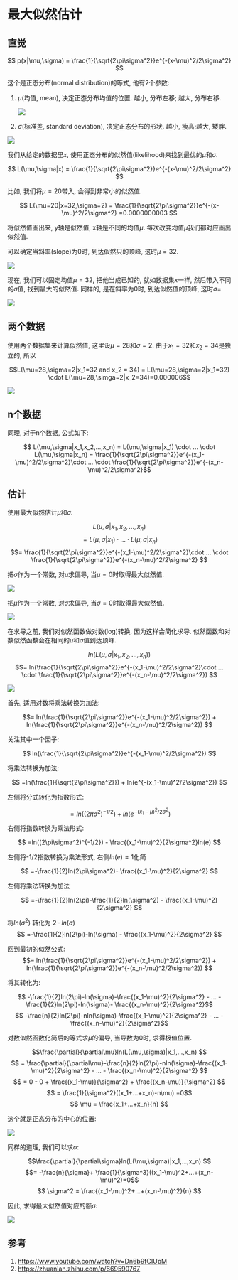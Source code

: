 # 最大似然估计


## 直觉

$$ p(x|\mu,\sigma) = \frac{1}{\sqrt{2\pi\sigma^2}}e^{-(x-\mu)^2/2\sigma^2} $$

这个是正态分布(normal distribution)的等式, 他有2个参数:
1. $\mu$(均值, mean), 决定正态分布均值的位置. 越小, 分布左移; 越大, 分布右移.

    ![](./maximumLikelihood/1.png)

2. $\sigma$(标准差, standard deviation), 决定正态分布的形状. 越小, 瘦高;越大, 矮胖.

![](./maximumLikelihood/2.png)


我们从给定的数据里$x$, 使用正态分布的似然值(likelihood)来找到最优的$\mu$和$\sigma$.


$$ L(\mu,\sigma|x) = \frac{1}{\sqrt{2\pi\sigma^2}}e^{-(x-\mu)^2/2\sigma^2} $$

比如, 我们将$\mu=20$带入, 会得到非常小的似然值.

$$ L(\mu=20|x=32,\sigma=2) = \frac{1}{\sqrt{2\pi\sigma^2}}e^{-(x-\mu)^2/2\sigma^2} =0.0000000003 $$

将似然值画出来, y轴是似然值, x轴是不同的均值$\mu$. 每次改变均值$\mu$我们都对应画出似然值.

可以确定当斜率(slope)为0时, 到达似然只的顶峰, 这时$\mu=32$.

![](./maximumLikelihood/3.png)

现在, 我们可以固定均值$\mu=32$, 把他当成已知的, 就如数据集$x$一样, 然后带入不同的$\sigma$值, 找到最大的似然值. 同样的, 是在斜率为0时, 到达似然值的顶峰, 这时$\sigma=$

![](./maximumLikelihood/4.png)


## 两个数据

使用两个数据集来计算似然值, 这里设$\mu=28$和$\sigma=2$. 由于$x_1=32$和$x_2 = 34$是独立的, 所以

$$L(\mu=28,\sigma=2|x_1=32 and x_2 = 34) = L(\mu=28,\sigma=2|x_1=32) \cdot L(\mu=28,\simga=2|x_2=34)=0.000006$$

![](./maximumLikelihood/5.png)

## n个数据

同理, 对于n个数据, 公式如下:

$$ L(\mu,\sigma|x_1,x_2,...,x_n) = L(\mu,\sigma|x_1) \cdot ... \cdot L(\mu,\sigma|x_n)  = \frac{1}{\sqrt{2\pi\sigma^2}}e^{-(x_1-\mu)^2/2\sigma^2}\cdot ... \cdot  \frac{1}{\sqrt{2\pi\sigma^2}}e^{-(x_n-\mu)^2/2\sigma^2}$$

## 估计

使用最大似然估计$\mu$和$\sigma$.


$$L(\mu,\sigma|x_1,x_2,...,x_n)$$
$$= L(\mu,\sigma|x_1) \cdot ... \cdot L(\mu,\sigma|x_n)$$
$$= \frac{1}{\sqrt{2\pi\sigma^2}}e^{-(x_1-\mu)^2/2\sigma^2}\cdot ... \cdot  \frac{1}{\sqrt{2\pi\sigma^2}}e^{-(x_n-\mu)^2/2\sigma^2} $$

把$\sigma$作为一个常数, 对$\mu$求偏导, 当$\mu=0$时取得最大似然值.

![](./maximumLikelihood/6.png)

把$\mu$作为一个常数, 对$\sigma$求偏导, 当$\sigma=0$时取得最大似然值.

![](./maximumLikelihood/7.png)


在求导之前, 我们对似然函数做对数(log)转换, 因为这样会简化求导. 似然函数和对数似然函数会在相同的$\mu$和$\sigma$值到达顶峰.

$$ln(L(\mu,\sigma|x_1,x_2,...,x_n))$$
$$= ln(\frac{1}{\sqrt{2\pi\sigma^2}}e^{-(x_1-\mu)^2/2\sigma^2}\cdot ... \cdot  \frac{1}{\sqrt{2\pi\sigma^2}}e^{-(x_n-\mu)^2/2\sigma^2}) $$

![](./maximumLikelihood/8.png)


首先, 适用对数将乘法转换为加法:

$$= ln(\frac{1}{\sqrt{2\pi\sigma^2}}e^{-(x_1-\mu)^2/2\sigma^2}) + ln(\frac{1}{\sqrt{2\pi\sigma^2}}e^{-(x_n-\mu)^2/2\sigma^2}) $$

关注其中一个因子:

$$ ln(\frac{1}{\sqrt{2\pi\sigma^2}}e^{-(x_1-\mu)^2/2\sigma^2}) $$

将乘法转换为加法:

$$ =ln(\frac{1}{\sqrt{2\pi\sigma^2}}) + ln(e^{-(x_1-\mu)^2/2\sigma^2}) $$

左侧将分式转化为指数形式: 

$$ =ln((2\pi\sigma^2)^{-1/2}) + ln(e^{-(x_1-\mu)^2/2\sigma^2}) $$

右侧将指数转换为乘法形式:

$$ =ln((2\pi\sigma^2)^{-1/2}) - \frac{(x_1-\mu)^2}{2\sigma^2}ln(e) $$


左侧将-1/2指数转换为乘法形式, 右侧$ln(e)= 1$化简

$$ =-\frac{1}{2}ln(2\pi\sigma^2)- \frac{(x_1-\mu)^2}{2\sigma^2} $$

左侧将乘法转换为加法

$$ =-\frac{1}{2}ln(2\pi)-\frac{1}{2}ln(\sigma^2) - \frac{(x_1-\mu)^2}{2\sigma^2} $$

将$ln(\sigma^2)$ 转化为 $2 \cdot ln(\sigma)$
$$ =-\frac{1}{2}ln(2\pi)-ln(\sigma) - \frac{(x_1-\mu)^2}{2\sigma^2} $$

回到最初的似然公式:
$$= ln(\frac{1}{\sqrt{2\pi\sigma^2}}e^{-(x_1-\mu)^2/2\sigma^2}) + ln(\frac{1}{\sqrt{2\pi\sigma^2}}e^{-(x_n-\mu)^2/2\sigma^2}) $$

将其转化为:

$$ -\frac{1}{2}ln(2\pi)-ln(\sigma)-\frac{(x_1-\mu)^2}{2\sigma^2} - ... - \frac{1}{2}ln(2\pi)-ln(\sigma)- \frac{(x_n-\mu)^2}{2\sigma^2}$$
$$ -\frac{n}{2}ln(2\pi)-nln(\sigma)-\frac{(x_1-\mu)^2}{2\sigma^2} - ... - \frac{(x_n-\mu)^2}{2\sigma^2}$$


对数似然函数化简后的等式求$\mu$的偏导, 当导数为0时, 求得极值位置.


$$\frac{\partial}{\partial\mu}ln(L(\mu,\sigma)|x_1,...,x_n) $$
$$ = \frac{\partial}{\partial\mu}-\frac{n}{2}ln(2\pi)-nln(\sigma)-\frac{(x_1-\mu)^2}{2\sigma^2} - ... - \frac{(x_n-\mu)^2}{2\sigma^2} $$
$$ = 0 - 0 + \frac{(x_1-\mu)}{\sigma^2} + \frac{(x_n-\mu)}{\sigma^2} $$
$$ = \frac{1}{\sigma^2}((x_1+...+x_n)-n\mu)  =0$$
$$ \mu = \frac{x_1+...+x_n}{n}  $$

这个就是正态分布的中心的位置:

![](./maximumLikelihood/9.png)

同样的道理, 我们可以求$\sigma$:

$$\frac{\partial}{\partial\sigma}ln(L(\mu,\sigma)|x_1,...,x_n) $$
$$= -\frac{n}{\sigma}+ \frac{1}{\sigma^3}((x_1-\mu)^2+...+(x_n-\mu)^2)=0$$
$$ \sigma^2 = \frac{(x_1-\mu)^2+...+(x_n-\mu)^2}{n} $$

因此, 求得最大似然值对应的额$\sigma$:

![](./maximumLikelihood/10.png)




## 参考
1. https://www.youtube.com/watch?v=Dn6b9fCIUpM
2. https://zhuanlan.zhihu.com/p/669590767